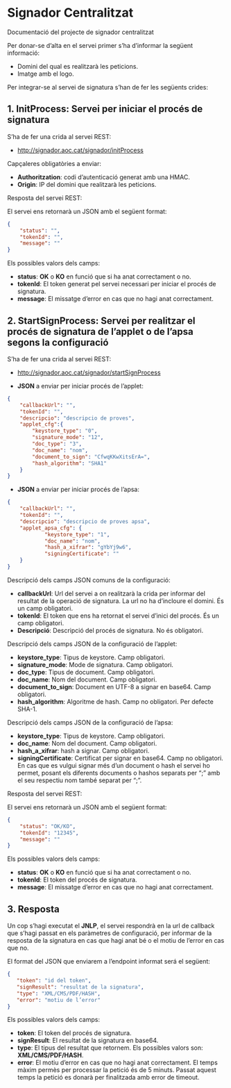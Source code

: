 # Signador Centralitzat
Documentació del projecte de signador centralitzat

Per donar-se d’alta en el servei primer s’ha d’informar la següent informació:
*	Domini del qual es realitzarà les peticions.
*	Imatge amb el logo. 

Per integrar-se al servei de signatura s’han de fer les següents crides:

## 1. InitProcess: Servei per iniciar el procés de signatura

S’ha de fer una crida al servei REST:
* http://signador.aoc.cat/signador/initProcess

Capçaleres obligatòries a enviar:
* **Authoritzation**:  codi d’autenticació generat amb una HMAC.
* **Origin**: IP del domini que realitzarà les peticions.

Resposta del servei REST:

El servei ens retornarà un JSON amb el següent format:
````json
{
	"status": "",
	"tokenId": "",
	"message": ""
}
````
Els possibles valors dels camps:
*	**status**: **OK** o **KO** en funció que si ha anat correctament o no.
*	**tokenId**: El token generat pel servei necessari per iniciar el procés de signatura.
*	**message**: El missatge d’error en cas que no hagi anat correctament.

## 2. StartSignProcess: Servei per realitzar el procés de signatura de l’applet o de l’apsa segons la configuració

S’ha de fer una crida al servei REST:

* http://signador.aoc.cat/signador/startSignProcess

* **JSON** a enviar per iniciar procés de l’applet:
````json
{
	"callbackUrl": "",
	"tokenId": "",
	"descripcio": "descripcio de proves",
	"applet_cfg":{
		"keystore_type": "0",
		"signature_mode": "12",
		"doc_type": "3",
		"doc_name": "nom",					
		"document_to_sign": "CfwqKKwXitsErA=",
		"hash_algorithm": "SHA1"
	}
}
````
* **JSON** a enviar per iniciar procés de l’apsa:
````json
{
	"callbackUrl": "",
	"tokenId": "",
	"descripcio": "descripcio de proves apsa",
	"applet_apsa_cfg": {
			"keystore_type": "1",
			"doc_name": "nom",							
			"hash_a_xifrar": "gYbYj9w6",
			"signingCertificate": ""
	}
}
````
Descripció dels camps JSON comuns de la configuració:
*	**callbackUrl**: Url del servei a on realitzarà la crida per informar del resultat de la operació de signatura. La url no ha d’incloure el domini. És un camp obligatori.
*	**tokenId**: El token que ens ha retornat el servei d’inici del procés. És un camp obligatori.
*	**Descripció**: Descripció del procés de signatura. No és obligatori.

Descripció dels camps JSON de la configuració de l’applet:
*	**keystore_type**: Tipus de keystore. Camp obligatori.
*	**signature_mode**: Mode de signatura. Camp obligatori.
*	**doc_type**: Tipus de document. Camp obligatori.
*	**doc_name**: Nom del document. Camp obligatori. 
*	**document_to_sign**: Document en UTF-8 a signar en base64. Camp obligatori.
*	**hash_algorithm**: Algoritme de hash. Camp no obligatori. Per defecte SHA-1.

Descripció dels camps JSON de la configuració de l’apsa:
*	**keystore_type**: Tipus de keystore. Camp obligatori.
*	**doc_name**: Nom del document. Camp obligatori.
*	**hash_a_xifrar**: hash a signar. Camp obligatori.
*	**signingCertificate**: Certificat per signar en base64. Camp no obligatori.
En cas que es vulgui signar més d’un document o hash el servei ho permet, posant els diferents documents o hashos separats per “;” amb el seu respectiu nom també separat per “;”.

Resposta del servei REST:

El servei ens retornarà un JSON amb el següent format:
````json
{
	"status": "OK/KO",
	"tokenId": "12345",
	"message": ""
}
````
Els possibles valors dels camps:
*	**status**: **OK** o **KO** en funció que si ha anat correctament o no.
*	**tokenId**: El token del procés de signatura.
*	**message**: El missatge d’error en cas que no hagi anat correctament.

## 3.	Resposta

Un cop s’hagi executat el **JNLP**, el servei respondrà en la url de callback que s’hagi passat en els paràmetres de configuració, per informar de la resposta de la signatura en cas que hagi anat bé o el motiu de l’error en cas que no.

El format del JSON que enviarem a l’endpoint informat será el següent:
````json
{
   "token": "id del token",
   "signResult": "resultat de la signatura",
   "type": "XML/CMS/PDF/HASH",
   "error": "motiu de l’error"
}
````
Els possibles valors dels camps:
*	**token**: El token del procés de signatura.
*	**signResult**: El resultat de la signatura en base64.
*	**type**: El tipus del resultat que retornem. Els possibles valors son: **XML/CMS/PDF/HASH**.
*	**error**: El motiu d’error en cas que no hagi anat correctament.
El temps màxim permès per processar la petició és de 5 minuts. Passat aquest temps la petició es donarà per finalitzada amb error de timeout.

